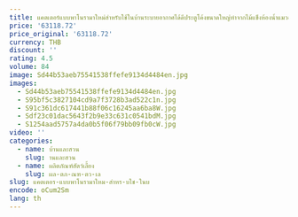 ```yaml
---
title: แคตเตอร์แบบพาโนรามาใหม่สำหรับใช้ในบ้านระบายอากาศได้ดีประตูโค้งขนาดใหญ่ทำจากไม้แข็งห้องน้ำแมวอัตโนมัติ
price: '63118.72'
price_original: '63118.72'
currency: THB
discount: ''
rating: 4.5
volume: 84
image: Sd44b53aeb75541538ffefe9134d4484en.jpg
images:
  - Sd44b53aeb75541538ffefe9134d4484en.jpg
  - S95bf5c3827104cd9a7f3728b3ad522c1n.jpg
  - S91c361dc617441b88f06c16245aa6ba8W.jpg
  - Sdf23c01dac5643f2b9e33c631c0541bdM.jpg
  - S1254aad5757a4da0b5f06f79bb09fb0cW.jpg
video: ''
categories:
  - name: บ้านและสวน
    slug: านและสวน
  - name: ผลิตภัณฑ์สัตว์เลี้ยง
    slug: ผล-ตภ-ณฑ-ตว-เล
slug: แคตเตอร-แบบพาโนรามาใหม-สำหร-บใช-ในบ
encode: oCum2Sm
lang: th
---
```

  